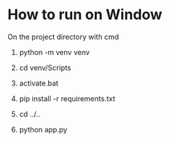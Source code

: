 # How to run on Window

On the project directory with cmd

1. python -m venv venv

2. cd venv/Scripts

3. activate.bat

4. pip install -r requirements.txt

5. cd ../..

6. python app.py
